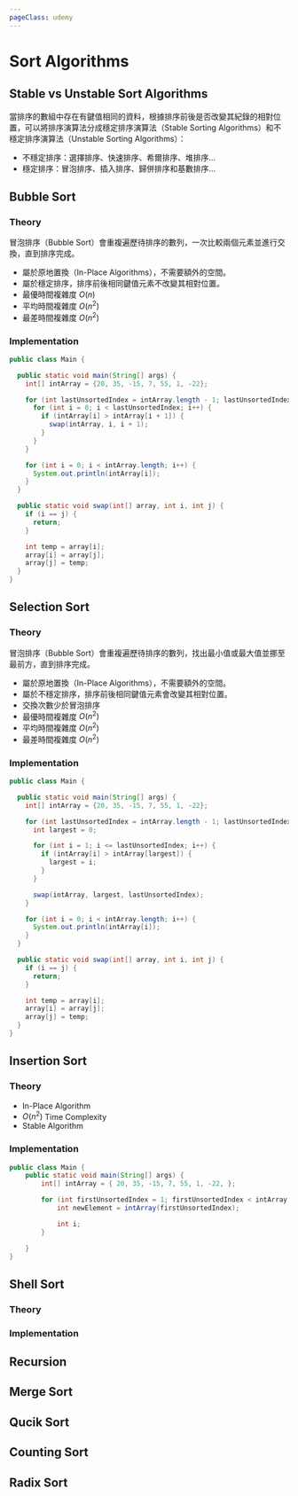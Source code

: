 ```yaml
---
pageClass: udemy
---
```


# Sort Algorithms

## Stable vs Unstable Sort Algorithms

當排序的數組中存在有鍵值相同的資料，根據排序前後是否改變其紀錄的相對位置，可以將排序演算法分成穩定排序演算法（Stable Sorting Algorithms）和不穩定排序演算法（Unstable Sorting Algorithms）：

- 不穩定排序：選擇排序、快速排序、希爾排序、堆排序…
- 穩定排序：冒泡排序、插入排序、歸併排序和基數排序…

## Bubble Sort

### Theory

冒泡排序（Bubble Sort）會重複遍歷待排序的數列，一次比較兩個元素並進行交換，直到排序完成。

- 屬於原地置換（In-Place Algorithms），不需要額外的空間。
- 屬於穩定排序，排序前後相同鍵值元素不改變其相對位置。
- 最優時間複雜度 $O(n)$
- 平均時間複雜度 $O(n^2)$
- 最差時間複雜度 $O(n^2)$

### Implementation

```java
public class Main {

  public static void main(String[] args) {
    int[] intArray = {20, 35, -15, 7, 55, 1, -22};

    for (int lastUnsortedIndex = intArray.length - 1; lastUnsortedIndex > 0; lastUnsortedIndex--) {
      for (int i = 0; i < lastUnsortedIndex; i++) {
        if (intArray[i] > intArray[i + 1]) {
          swap(intArray, i, i + 1);
        }
      }
    }

    for (int i = 0; i < intArray.length; i++) {
      System.out.println(intArray[i]);
    }
  }

  public static void swap(int[] array, int i, int j) {
    if (i == j) {
      return;
    }

    int temp = array[i];
    array[i] = array[j];
    array[j] = temp;
  }
}
```

## Selection Sort

### Theory

冒泡排序（Bubble Sort）會重複遍歷待排序的數列，找出最小值或最大值並挪至最前方，直到排序完成。

- 屬於原地置換（In-Place Algorithms），不需要額外的空間。
- 屬於不穩定排序，排序前後相同鍵值元素會改變其相對位置。
- 交換次數少於冒泡排序
- 最優時間複雜度 $O(n^2)$
- 平均時間複雜度 $O(n^2)$
- 最差時間複雜度 $O(n^2)$

### Implementation

```java
public class Main {

  public static void main(String[] args) {
    int[] intArray = {20, 35, -15, 7, 55, 1, -22};

    for (int lastUnsortedIndex = intArray.length - 1; lastUnsortedIndex > 0; lastUnsortedIndex--) {
      int largest = 0;

      for (int i = 1; i <= lastUnsortedIndex; i++) {
        if (intArray[i] > intArray[largest]) {
          largest = i;
        }
      }

      swap(intArray, largest, lastUnsortedIndex);
    }

    for (int i = 0; i < intArray.length; i++) {
      System.out.println(intArray[i]);
    }
  }

  public static void swap(int[] array, int i, int j) {
    if (i == j) {
      return;
    }

    int temp = array[i];
    array[i] = array[j];
    array[j] = temp;
  }
}

```

## Insertion Sort

### Theory

- In-Place Algorithm
- $O(n^2)$ Time Complexity
- Stable Algorithm

### Implementation

```java
public class Main {
    public static void main(String[] args) {
        int[] intArray = { 20, 35, -15, 7, 55, 1, -22, };

        for (int firstUnsortedIndex = 1; firstUnsortedIndex < intArray.length; firstUnsortedIndex++) {
            int newElement = intArray(firstUnsortedIndex);

            int i;
        }

    }
}
```

## Shell Sort

### Theory

### Implementation

## Recursion

## Merge Sort

## Qucik Sort

## Counting Sort

## Radix Sort

